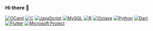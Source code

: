 ### Hi there 👋
[![OCaml](https://img.shields.io/badge/OCaml-FF5733?style=for-the-badge&logo=ocaml&logoColor=white)](https://ocaml.org/)
[![C](https://img.shields.io/badge/C-00599C?style=for-the-badge&logo=c&logoColor=white)](https://en.wikipedia.org/wiki/C_(programming_language))
[![JavaScript](https://img.shields.io/badge/-JavaScript-F7DF1E?logo=javascript&logoColor=black&style=for-the-badge)](https://developer.mozilla.org/en-US/docs/Web/JavaScript)
[![MySQL](https://img.shields.io/badge/-MySQL-4479A1?logo=mysql&logoColor=white&style=for-the-badge)](https://www.mysql.com/)
[![R](https://img.shields.io/badge/-R-276DC3?logo=r&logoColor=white&style=for-the-badge)](https://www.r-project.org/)
[![Octave](https://img.shields.io/badge/-Octave-0790C0?style=for-the-badge&logo=octave&logoColor=white)](https://www.gnu.org/software/octave/)
[![Python](https://img.shields.io/badge/-Python-yellow?style=for-the-badge&logo=python&logoColor=white)](https://www.python.org/)
[![Dart](https://img.shields.io/badge/-Dart-0175C2?style=for-the-badge&logo=dart&logoColor=white)](https://dart.dev/)
[![Flutter](https://img.shields.io/badge/-Flutter-02569B?style=for-the-badge&logo=flutter&logoColor=white)](https://flutter.dev/)
[![Microsoft Project](URL_DEL_LOGOTIPO)](URL_DEL_SITIO_WEB)
<!--
**braisf03/braisf03** is a ✨ _special_ ✨ repository because its `README.md` (this file) appears on your GitHub profile.

Here are some ideas to get you started:

- 🔭 I’m currently working on ...
- 🌱 I’m currently learning ...
- 👯 I’m looking to collaborate on ...
- 🤔 I’m looking for help with ...
- 💬 Ask me about ...
- 📫 How to reach me: ...
- 😄 Pronouns: ...
- ⚡ Fun fact: ...
-->
